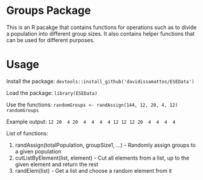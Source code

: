# Groups Package

This is an R pacakge that contains functions for operations such as to divide a population into different group sizes. It also contains helper functions that can be used for different purposes.

# Usage
Install the package:
`devtools::install_github('davidissamattos/ESEData')`

Load the package:
`library(ESEData)`

Use the functions:
`randomGroups <- randAssign(144, 12, 20, 4, 12)
randomGroups`

Example output:
`12 20  4 20  4  4  4  4 12 12 12 20  4  4  4  4`

List of functions:
1. randAssign(totalPopulation, groupSize1, ...) - Randomly assign groups to a given population
2. cutListByElement(list, element) - Cut all elements from a list, up to the given element and return the rest
3. randElem(list) - Get a list and choose a random element from it